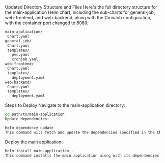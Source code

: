 Updated Directory Structure and Files
Here's the full directory structure for the main-application Helm chart, including the sub-charts for general-job, web-frontend, and web-backend, along with the CronJob configuration, with the container port changed to 8080.

 ```bash
main-application/
  Chart.yaml
general-job/
  Chart.yaml
  templates/
    pvc.yaml
    cronjob.yaml
web-frontend/
  Chart.yaml
  templates/
    deployment.yaml
web-backend/
  Chart.yaml
  templates/
    deployment.yaml
```

Steps to Deploy
Navigate to the main-application directory:

 ```bash
cd path/to/main-application
Update dependencies:
```

 ```bash
helm dependency update
This command will fetch and update the dependencies specified in the Chart.yaml file of the main application.
```

Deploy the main application:

 ```bash
helm install main-application .
This command installs the main application along with its dependencies (sub-charts) into your Kubernetes cluster.
```
